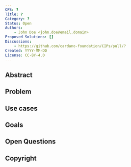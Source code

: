 ```yaml
---
CPS: ?
Title: ?
Category: ?
Status: Open
Authors:
    - John Doe <john.doe@email.domain>
Proposed Solutions: []
Discussions:
    - https://github.com/cardano-foundation/CIPs/pull/?
Created: YYYY-MM-DD
License: CC-BY-4.0
---
```


<!-- Existing categories:

- Meta      | For meta-CIPs which typically serves another category or group of categories.
- Wallets   | For standardisation across wallets (hardware, full-node or light).
- Tokens    | About tokens (fungible or non-fungible) and minting policies in general.
- Metadata  | For proposals around metadata (on-chain or off-chain).
- Tools     | A broad category for ecosystem tools not falling into any other category.
- Plutus    | Changes or additions to Plutus
- Ledger    | For proposals regarding the Cardano ledger (including Reward Sharing Schemes)
- Catalyst  | For proposals affecting Project Catalyst / the Jörmungandr project
- Consensus | For proposals affecting implementations of the Cardano Consensus layer and algorithms
- Network   | Specifications and implementations of Cardano's network protocols and applications

-->

## Abstract
<!-- A short (\~200 word) description of the target goals and the technical obstacles to those goals. -->

## Problem
<!-- A more elaborate description of the problem and its context. This section should explain what motivates the writing of the CPS document. -->

## Use cases
<!-- A concrete set of examples written from a user's perspective, describing what and why they are trying to do. When they exist, this section should give a sense of the current alternatives and highlight why they are not suitable. -->

## Goals
<!-- A list of goals and non-goals a project is pursuing, ranked by importance. These goals should help understand the design space for the solution and what the underlying project is ultimately trying to achieve.

Goals may also contain requirements for the project. For example, they may include anything from a deadline to a budget (in terms of complexity or time) to security concerns.

Finally, goals may also serve as evaluation metrics to assess how good a proposed solution is. -->

## Open Questions
<!-- A set of questions to which any proposed solution should find an answer. Questions should help guide solutions design by highlighting some foreseen vulnerabilities or design flaws. Solutions in the form of CIP should thereby include these questions as part of their 'Rationale' section and provide an argued answer to each. -->

<!-- OPTIONAL SECTIONS: see CIP-9999 > Specification > CPS > Structure table -->

## Copyright
<!-- The CPS must be explicitly licensed under acceptable copyright terms. Uncomment the license you wish to use (delete the other one) and ensure it matches the License field in the header.

If AI/LLMs were used in the creation of the copyright text, the author may choose to include a disclaimer to describe their application within the proposal.
-->

<!-- This CPS is licensed under [CC-BY-4.0](https://creativecommons.org/licenses/by/4.0/legalcode). -->
<!-- This CPS is licensed under [Apache-2.0](http://www.apache.org/licenses/LICENSE-2.0). -->
